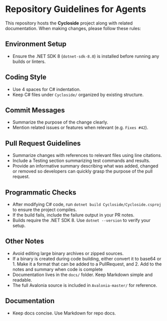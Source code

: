 # Repository Guidelines for Agents

This repository hosts the **Cycloside** project along with related documentation.
When making changes, please follow these rules:

## Environment Setup
- Ensure the .NET SDK 8 (`dotnet-sdk-8.0`) is installed before running any builds or linters.

## Coding Style
- Use 4 spaces for C# indentation.
- Keep C# files under `Cycloside/` organized by existing structure.

## Commit Messages
- Summarize the purpose of the change clearly.
- Mention related issues or features when relevant (e.g. `Fixes #42`).

## Pull Request Guidelines
- Summarize changes with references to relevant files using line citations.
- Include a Testing section summarizing test commands and results.
- Provide an informative summary describing what was added, changed or removed so developers can quickly grasp the purpose of the pull request.

## Programmatic Checks
- After modifying C# code, run `dotnet build Cycloside/Cycloside.csproj` to ensure the project compiles.
- If the build fails, include the failure output in your PR notes.
- Builds require the .NET SDK 8. Use `dotnet --version` to verify your setup.

## Other Notes
- Avoid editing large binary archives or zipped sources. 
- If a binary is created during code building, either convert it to base64 or 1. Make it a format that can be added to a PullRequest, and 2. Add to the notes and summary when code is complete
- Documentation lives in the `docs/` folder. Keep Markdown simple and readable.
- The full Avalonia source is included in `Avalonia-master/` for reference.

## Documentation
- Keep docs concise. Use Markdown for repo docs.



